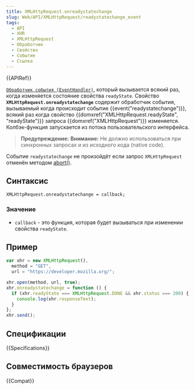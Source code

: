 ```yaml
---
title: XMLHttpRequest.onreadystatechange
slug: Web/API/XMLHttpRequest/readystatechange_event
tags:
  - API
  - XHR
  - XMLHttpRequest
  - Обработчик
  - Свойство
  - Событие
  - Ссылка
---
```


{{APIRef}}

[`Обработчик события (EventHandler)`](/ru/docs/Web/API/EventHandler), который вызывается всякий раз, когда изменяется состояние свойства `readyState`. Свойство **`XMLHttpRequest.onreadystatechange`** содержит обработчик события, вызываемый когда происходит событие {{event("readystatechange")}}, всякий раз когда свойство {{domxref("XMLHttpRequest.readyState", "readyState")}} запроса {{domxref("XMLHttpRequest")}} изменяется. Колбэк-функция запускается из потока пользовательского интерфейса.

> **Предупреждение:** **Внимание:** Не должно использоваться при синхронных запросах и из исходного кода (native code).

Событие `readystatechange` не произойдёт если запрос `XMLHttpRequest` отменён методом [abort()](/ru/docs/Web/API/XMLHttpRequest/abort).

## Синтаксис

```
XMLHttpRequest.onreadystatechange = callback;
```

### Значение

- `callback` - это функция, которая будет вызываться при изменении свойства `readyState`.

## Пример

```js
var xhr = new XMLHttpRequest(),
  method = "GET",
  url = "https://developer.mozilla.org/";

xhr.open(method, url, true);
xhr.onreadystatechange = function () {
  if (xhr.readyState === XMLHttpRequest.DONE && xhr.status === 200) {
    console.log(xhr.responseText);
  }
};
xhr.send();
```

## Спецификации

{{Specifications}}

## Совместимость браузеров

{{Compat}}
